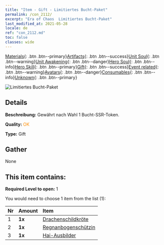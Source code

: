 ```yaml
---
title: "Item - Gift - Limitiertes Bucht-Paket"
permalink: /con_2112/
excerpt: "Era of Chaos  Limitiertes Bucht-Paket"
last_modified_at: 2021-05-28
locale: de
ref: "con_2112.md"
toc: false
classes: wide
---
```

 [Materials](/ItemsDE/){: .btn .btn--primary}[Artifacts](/ItemsDE/Artifacts/){: .btn .btn--success}[Unit Soul](/ItemsDE/UnitSoul/){: .btn .btn--warning}[Unit Awakening](/ItemsDE/UnitAwakening/){: .btn .btn--danger}[Hero Soul](/ItemsDE/HeroSoul/){: .btn .btn--info}[Hero Skill](/ItemsDE/HeroSkill/){: .btn .btn--primary}[Gift](/ItemsDE/Gift/){: .btn .btn--success}[Event related](/ItemsDE/Events/){: .btn .btn--warning}[Avatars](/ItemsDE/Avatars/){: .btn .btn--danger}[Consumables](/ItemsDE/Consumables/){: .btn .btn--info}[Unknown](/ItemsDE/Unknown/){: .btn .btn--primary}

 ![Limitiertes Bucht-Paket](/images/t/i_994010.png)

## Details
 **Beschreibung:** Gewährt nach Wahl 1 Bucht-SSR-Token.

 **Quality:** <span style="color: #FF8C00">OK</span>

 **Type:** Gift

## Gather

  None

## This item contains:

 **Required Level to open:** 1

 You would need to choose 1 item from the list (1):

  | Nr | Amount |     Item    |
  |:---|:-------|:------------|
  | 1 |  **1x** | [Drachenschildkröte](/ItemsDE/unt_278/) |  | 
  | 2 |  **1x** | [Regnanbogenschützin](/ItemsDE/unt_274/) |  | 
  | 3 |  **1x** | [Hai-Ausbilder](/ItemsDE/unt_281/) |  | 
